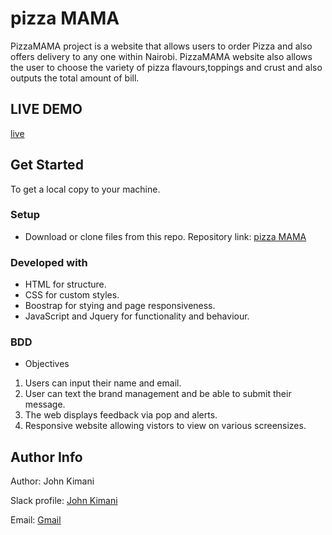 # pizza MAMA 
PizzaMAMA project is a website that allows users to order Pizza and also offers delivery to any one within Nairobi.
PizzaMAMA website also allows the user to choose the variety of pizza flavours,toppings and crust and also outputs the total amount of bill.

## LIVE DEMO
[live]()

## Get Started
To get a local copy to your machine.

### Setup
* Download or clone files from this repo.
Repository link: [pizza MAMA](https://github.com/John-Kimani/pizza_mama.git)

### Developed with
* HTML for structure.
* CSS for custom styles.
* Boostrap for stying and page responsiveness.
* JavaScript and Jquery for functionality and behaviour.

### BDD
* Objectives
1. Users can input their name and email.
2. User can text the brand management and be able to submit their message.
3. The web displays feedback via pop and alerts.
4. Responsive website allowing vistors to view on various screensizes.


## Author Info
Author: John Kimani

Slack profile: [John Kimani](https://app.slack.com/client/T0101L740P4/C010GLANY3A)

Email: [Gmail](https://mail.google.com/mail/u/0/#inbox)
